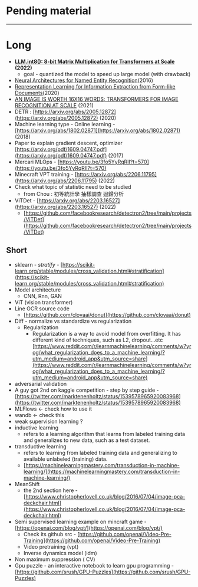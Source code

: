 # Pending material

---

# Long

- **[LLM.int8(): 8-bit Matrix Multiplication for Transformers at Scale](https://arxiv.org/abs/2208.07339) (2022)**
    - goal - quantized the model to speed up large model (with drawback)
- [Neural Architectures for Named Entity Recognition](https://arxiv.org/abs/1603.01360)(2016)
- [Representation Learning for Information Extraction from Form-like Documents](https://storage.googleapis.com/pub-tools-public-publication-data/pdf/59f3bb33216eae711b36f3d8b3ee3cc67058803f.pdf)(2020)
- [AN IMAGE IS WORTH 16X16 WORDS: TRANSFORMERS FOR IMAGE RECOGNITION AT SCALE](https://arxiv.org/abs/2010.11929) (2021)
- DETR : [https://arxiv.org/abs/2005.12872](https://arxiv.org/abs/2005.12872) (2020)
- Machine learning type - Online learning - [https://arxiv.org/abs/1802.02871](https://arxiv.org/abs/1802.02871) (2018)
- Paper to explain gradient descent, optimizer [https://arxiv.org/pdf/1609.04747.pdf](https://arxiv.org/pdf/1609.04747.pdf)  (2017)
- Mercari MLOps - [https://youtu.be/3fo5YyRqRII?t=570](https://youtu.be/3fo5YyRqRII?t=570)
- Minecraft VPT training - [https://arxiv.org/abs/2206.11795](https://arxiv.org/abs/2206.11795) (2022)
- Check what topic of statistic need to be studied
    - from Chou : 初等統計學 抽樣調查 迴歸分析
- ViTDet - [https://arxiv.org/abs/2203.16527](https://arxiv.org/abs/2203.16527) (2022)
    - [https://github.com/facebookresearch/detectron2/tree/main/projects/ViTDet](https://github.com/facebookresearch/detectron2/tree/main/projects/ViTDet)
    

## Short

- sklearn - *stratify -* [https://scikit-learn.org/stable/modules/cross_validation.html#stratification](https://scikit-learn.org/stable/modules/cross_validation.html#stratification)
- Model architecture
    - CNN, Rnn, GAN
- ViT (vision transformer)
- Line OCR source code
    - [https://github.com/clovaai/donut](https://github.com/clovaai/donut)
- Diff - normalize vs standardize vs regularization
    - Regularization
        - Regularization is a way to avoid model from overfitting. It has different kind of techniques, such as L2, dropout…etc
        [https://www.reddit.com/r/learnmachinelearning/comments/w7yrog/what_regularization_does_to_a_machine_learning/?utm_medium=android_app&utm_source=share](https://www.reddit.com/r/learnmachinelearning/comments/w7yrog/what_regularization_does_to_a_machine_learning/?utm_medium=android_app&utm_source=share)
- adversarial validation
- A guy got 2nd on kaggle competition - step by step guide - [https://twitter.com/marktenenholtz/status/1539578965920083968](https://twitter.com/marktenenholtz/status/1539578965920083968)
- MLFlows ← check how to use it
- wandb ← check this
- weak supervision learning ?
- inductive learning
    - refers to a learning algorithm that learns from labeled training data and generalizes to new data, such as a test dataset.
- transductive learning
    - refers to learning from labeled training data and generalizing to available unlabeled (training) data.
    - [https://machinelearningmastery.com/transduction-in-machine-learning/](https://machinelearningmastery.com/transduction-in-machine-learning/)
- MeanShift
    - the 2nd section here - [https://www.christopherlovell.co.uk/blog/2016/07/04/image-pca-deckchair.html](https://www.christopherlovell.co.uk/blog/2016/07/04/image-pca-deckchair.html)
- Semi supervised learning example on mincraft game - [https://openai.com/blog/vpt/](https://openai.com/blog/vpt/)
    - Check its github src - [https://github.com/openai/Video-Pre-Training](https://github.com/openai/Video-Pre-Training)
    - Video pretraining (vpt)
    - Inverse dynamics model (idm)
- Non maximum suppression ( CV)
- Gpu puzzle - an interactive notebook to learn gpu programming - [https://github.com/srush/GPU-Puzzles](https://github.com/srush/GPU-Puzzles)